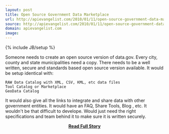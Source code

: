 ```yaml
---
layout: post
title: Open Source Government Data Marketplace
url: http://apievangelist.com/2010/01/11/open-source-government-data-marketplace/
source: http://apievangelist.com/2010/01/11/open-source-government-data-marketplace/
domain: apievangelist.com
image: 
---
```

{% include JB/setup %}<p>Someone needs to create an open source version of data.gov.
Every city, county and state municipalities need a copy. There needs to be a well written, secure and standards based open source version available.
It would be setup identical with:

	RAW Data Catalog with XML, CSV, KML, etc data files
	Tool Catalog or Marketplace
	GeoData Catalog

It would also give all the links to integrate and share data with other government entities.
It would have an FAQ, Share Tools, Blog , etc.
It wouldn't be that difficult to develope. Would just need the right specifications and team behind it to make sure it is written securely.
</p>
<center><p><a href="http://apievangelist.com/2010/01/11/open-source-government-data-marketplace/" style='padding:25px; font-sze:18px; font-weight: bold;'>Read Full Story</a></p></center>
